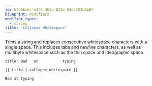 ```yaml
---
id: bfc66a6c-e4f5-462b-822e-04c3402b5b8f
blueprint: modifiers
modifier_types:
  - string
title: 'Collapse Whitespace'
---
```

Trims a string and replaces consecutive whitespace characters with
a single space. This includes tabs and newline characters, as well as
multibyte whitespace such as the thin space and ideographic space.

```.language-yaml
title: Bad   at           typing
```

```
{{ title | collapse_whitespace }}
```

```.language-output
Bad at typing
```

